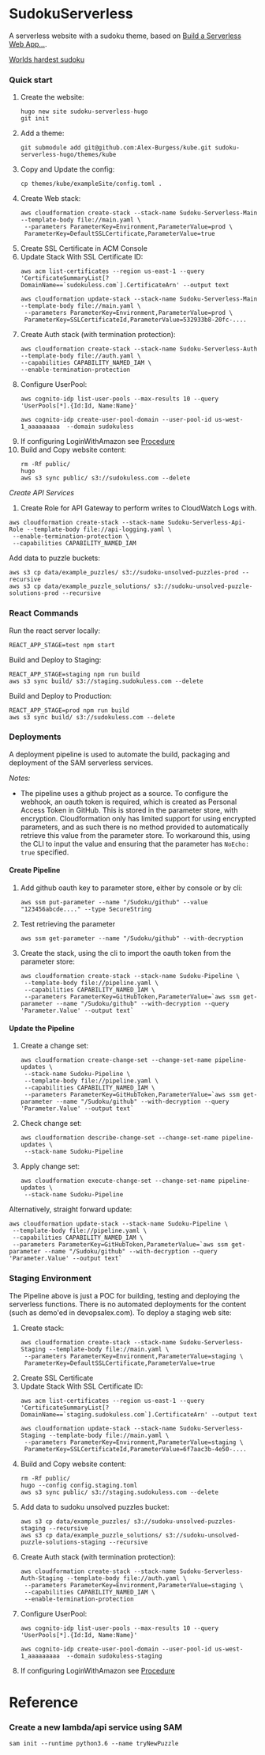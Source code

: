 # SudokuServerless
A serverless website with a sudoku theme, based on [Build a Serverless Web App...](https://aws.amazon.com/getting-started/projects/build-serverless-web-app-lambda-apigateway-s3-dynamodb-cognito/).

[Worlds hardest sudoku](https://www.telegraph.co.uk/news/science/science-news/9359579/Worlds-hardest-sudoku-can-you-crack-it.html)

### Quick start
1. Create the website:
    ```
    hugo new site sudoku-serverless-hugo
    git init
    ```
1. Add a theme:
    ```
    git submodule add git@github.com:Alex-Burgess/kube.git sudoku-serverless-hugo/themes/kube
    ```
1. Copy and Update the config:
    ```
    cp themes/kube/exampleSite/config.toml .
    ```
1. Create Web stack:
    ```
    aws cloudformation create-stack --stack-name Sudoku-Serverless-Main --template-body file://main.yaml \
     --parameters ParameterKey=Environment,ParameterValue=prod \
     ParameterKey=DefaultSSLCertificate,ParameterValue=true
    ```
1. Create SSL Certificate in ACM Console
1. Update Stack With SSL Certificate ID:
    ```
    aws acm list-certificates --region us-east-1 --query 'CertificateSummaryList[?DomainName==`sudokuless.com`].CertificateArn' --output text

    aws cloudformation update-stack --stack-name Sudoku-Serverless-Main --template-body file://main.yaml \
     --parameters ParameterKey=Environment,ParameterValue=prod \
     ParameterKey=SSLCertificateId,ParameterValue=532933b8-20fc-....
    ```
1. Create Auth stack (with termination protection):
    ```
    aws cloudformation create-stack --stack-name Sudoku-Serverless-Auth --template-body file://auth.yaml \
    --capabilities CAPABILITY_NAMED_IAM \
    --enable-termination-protection
    ```
1. Configure UserPool:
    ```
    aws cognito-idp list-user-pools --max-results 10 --query 'UserPools[*].{Id:Id, Name:Name}'

    aws cognito-idp create-user-pool-domain --user-pool-id us-west-1_aaaaaaaaa  --domain sudokuless
    ```
1. If configuring LoginWithAmazon see [Procedure](sudoku-serverless-hugo-amz/README.md)
1. Build and Copy website content:
    ```
    rm -Rf public/
    hugo
    aws s3 sync public/ s3://sudokuless.com --delete
    ```

*Create API Services*
1. Create Role for API Gateway to perform writes to CloudWatch Logs with.
  ```
  aws cloudformation create-stack --stack-name Sudoku-Serverless-Api-Role --template-body file://api-logging.yaml \
   --enable-termination-protection \
   --capabilities CAPABILITY_NAMED_IAM
  ```

Add data to puzzle buckets:
```
aws s3 cp data/example_puzzles/ s3://sudoku-unsolved-puzzles-prod --recursive
aws s3 cp data/example_puzzle_solutions/ s3://sudoku-unsolved-puzzle-solutions-prod --recursive
```

### React Commands
Run the react server locally:
```
REACT_APP_STAGE=test npm start
```

Build and Deploy to Staging:
```
REACT_APP_STAGE=staging npm run build
aws s3 sync build/ s3://staging.sudokuless.com --delete
```

Build and Deploy to Production:
```
REACT_APP_STAGE=prod npm run build
aws s3 sync build/ s3://sudokuless.com --delete
```


### Deployments
A deployment pipeline is used to automate the build, packaging and deployment of the SAM serverless services.

*Notes:*
* The pipeline uses a github project as a source.  To configure the webhook, an oauth token is required, which is created as Personal Access Token in GitHub.  This is stored in the parameter store, with encryption.  Cloudformation only has limited support for using encrypted parameters, and as such there is no method provided to automatically retrieve this value from the parameter store.  To workaround this, using the CLI to input the value and ensuring that the parameter has `NoEcho: true` specified.

#### Create Pipeline
1. Add github oauth key to parameter store, either by console or by cli:
    ```
    aws ssm put-parameter --name "/Sudoku/github" --value "123456abcde...." --type SecureString
    ```
1. Test retrieving the parameter
    ```
    aws ssm get-parameter --name "/Sudoku/github" --with-decryption
    ```
1. Create the stack, using the cli to import the oauth token from the parameter store:
    ```
    aws cloudformation create-stack --stack-name Sudoku-Pipeline \
     --template-body file://pipeline.yaml \
     --capabilities CAPABILITY_NAMED_IAM \
     --parameters ParameterKey=GitHubToken,ParameterValue=`aws ssm get-parameter --name "/Sudoku/github" --with-decryption --query 'Parameter.Value' --output text`
    ```

#### Update the Pipeline
1. Create a change set:
    ```
    aws cloudformation create-change-set --change-set-name pipeline-updates \
     --stack-name Sudoku-Pipeline \
     --template-body file://pipeline.yaml \
     --capabilities CAPABILITY_NAMED_IAM \
     --parameters ParameterKey=GitHubToken,ParameterValue=`aws ssm get-parameter --name "/Sudoku/github" --with-decryption --query 'Parameter.Value' --output text`
    ```
1. Check change set:
    ```
    aws cloudformation describe-change-set --change-set-name pipeline-updates \
     --stack-name Sudoku-Pipeline
    ```
1. Apply change set:
    ```
    aws cloudformation execute-change-set --change-set-name pipeline-updates \
     --stack-name Sudoku-Pipeline
     ```

Alternatively, straight forward update:
```
aws cloudformation update-stack --stack-name Sudoku-Pipeline \
 --template-body file://pipeline.yaml \
 --capabilities CAPABILITY_NAMED_IAM \
 --parameters ParameterKey=GitHubToken,ParameterValue=`aws ssm get-parameter --name "/Sudoku/github" --with-decryption --query 'Parameter.Value' --output text`
```

### Staging Environment
The Pipeline above is just a POC for building, testing and deploying the serverless functions. There is no automated deployments for the content (such as demo'ed in devopsalex.com).  To deploy a staging web site:

1. Create stack:
    ```
    aws cloudformation create-stack --stack-name Sudoku-Serverless-Staging --template-body file://main.yaml \
     --parameters ParameterKey=Environment,ParameterValue=staging \
     ParameterKey=DefaultSSLCertificate,ParameterValue=true
    ```
1. Create SSL Certificate
1. Update Stack With SSL Certificate ID:
    ```
    aws acm list-certificates --region us-east-1 --query 'CertificateSummaryList[?DomainName==`staging.sudokuless.com`].CertificateArn' --output text

    aws cloudformation update-stack --stack-name Sudoku-Serverless-Staging --template-body file://main.yaml \
     --parameters ParameterKey=Environment,ParameterValue=staging \
     ParameterKey=SSLCertificateId,ParameterValue=6f7aac3b-4e50-....
    ```
1. Build and Copy website content:
    ```
    rm -Rf public/
    hugo --config config.staging.toml
    aws s3 sync public/ s3://staging.sudokuless.com --delete
    ```
1. Add data to sudoku unsolved puzzles bucket:
    ```
    aws s3 cp data/example_puzzles/ s3://sudoku-unsolved-puzzles-staging --recursive
    aws s3 cp data/example_puzzle_solutions/ s3://sudoku-unsolved-puzzle-solutions-staging --recursive
    ```
1. Create Auth stack (with termination protection):
    ```
    aws cloudformation create-stack --stack-name Sudoku-Serverless-Auth-Staging --template-body file://auth.yaml \
     --parameters ParameterKey=Environment,ParameterValue=staging \
     --capabilities CAPABILITY_NAMED_IAM \
     --enable-termination-protection
    ```
1. Configure UserPool:
    ```
    aws cognito-idp list-user-pools --max-results 10 --query 'UserPools[*].{Id:Id, Name:Name}'

    aws cognito-idp create-user-pool-domain --user-pool-id us-west-1_aaaaaaaaa  --domain sudokuless-staging
    ```
1. If configuring LoginWithAmazon see [Procedure](sudoku-serverless-hugo-amz/README.md)


# Reference

### Create a new lambda/api service using SAM
```
sam init --runtime python3.6 --name tryNewPuzzle
```
